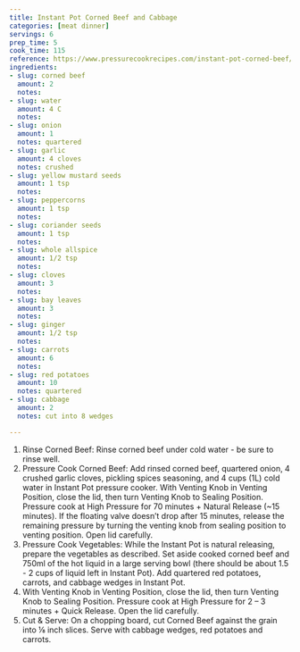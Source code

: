 ```yaml
---
title: Instant Pot Corned Beef and Cabbage
categories: [meat dinner]
servings: 6
prep_time: 5
cook_time: 115
reference: https://www.pressurecookrecipes.com/instant-pot-corned-beef/#recipe
ingredients:
- slug: corned beef
  amount: 2
  notes:
- slug: water
  amount: 4 C
  notes:
- slug: onion
  amount: 1
  notes: quartered
- slug: garlic
  amount: 4 cloves
  notes: crushed
- slug: yellow mustard seeds
  amount: 1 tsp
  notes:
- slug: peppercorns
  amount: 1 tsp
  notes:
- slug: coriander seeds
  amount: 1 tsp
  notes:
- slug: whole allspice
  amount: 1/2 tsp
  notes:
- slug: cloves
  amount: 3
  notes:
- slug: bay leaves
  amount: 3
  notes:
- slug: ginger
  amount: 1/2 tsp
  notes:
- slug: carrots
  amount: 6
  notes:
- slug: red potatoes
  amount: 10
  notes: quartered
- slug: cabbage
  amount: 2
  notes: cut into 8 wedges

---
```

1.  Rinse Corned Beef: Rinse corned beef under cold water - be sure to rinse well.
2. Pressure Cook Corned Beef: Add rinsed corned beef, quartered onion, 4 crushed garlic cloves, pickling spices seasoning, and 4 cups (1L) cold water in Instant Pot pressure cooker. With Venting Knob in Venting Position, close the lid, then turn Venting Knob to Sealing Position. Pressure cook at High Pressure for 70 minutes + Natural Release (~15 minutes). If the floating valve doesn’t drop after 15 minutes, release the remaining pressure by turning the venting knob from sealing position to venting position. Open lid carefully.
3. Pressure Cook Vegetables: While the Instant Pot is natural releasing, prepare the vegetables as described. Set aside cooked corned beef and 750ml of the hot liquid in a large serving bowl (there should be about 1.5 - 2 cups of liquid left in Instant Pot). Add quartered red potatoes, carrots, and cabbage wedges in Instant Pot.
4. With Venting Knob in Venting Position, close the lid, then turn Venting Knob to Sealing Position. Pressure cook at High Pressure for 2 – 3 minutes + Quick Release. Open the lid carefully.
5. Cut & Serve: On a chopping board, cut Corned Beef against the grain into ⅛ inch slices. Serve with cabbage wedges, red potatoes and carrots.